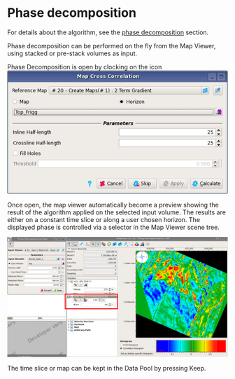 # Phase decomposition

For details about the algorithm, see the [phase decomposition](../../algorithm_documentation/readme.2/phase-decomposition.md) section.

Phase decomposition can be performed on the fly from the Map Viewer, using stacked or pre-stack volumes as input. 

Phase Decomposition is open by clocking on the icon ![](../../.gitbook/assets/image%20%2824%29.png) 

Once open, the map viewer automatically become a preview showing the result of the algorithm applied on the selected input volume. The results are either on a constant time slice or along a user chosen horizon. The displayed phase is controlled via a selector in the Map Viewer scene tree.

![The visible phase angle is chosen in the scene tree](../../.gitbook/assets/006_phasedecomp.png)

The time slice or map can be kept in the Data Pool by pressing Keep.

